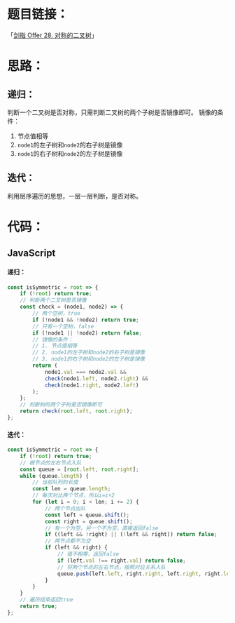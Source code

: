 # 题目链接：

「[剑指 Offer 28. 对称的二叉树](https://leetcode-cn.com/problems/dui-cheng-de-er-cha-shu-lcof/)」

# 思路：

## 递归：

判断一个二叉树是否对称，只需判断二叉树的两个子树是否镜像即可。
镜像的条件：
1. 节点值相等
2. `node1`的左子树和`node2`的右子树是镜像
3. `node1`的右子树和`node2`的左子树是镜像

## 迭代：

利用层序遍历的思想，一层一层判断，是否对称。

# 代码：

## JavaScript

#### 递归：

```javascript
const isSymmetric = root => {
    if (!root) return true;
    // 判断两个二叉树是否镜像
    const check = (node1, node2) => {
        // 两个空树，true
        if (!node1 && !node2) return true;
        // 只有一个空树，false
        if (!node1 || !node2) return false;
        // 镜像的条件：
        // 1. 节点值相等
        // 2. node1的左子树和node2的右子树是镜像
        // 3. node1的右子树和node2的左子树是镜像
        return (
            node1.val === node2.val &&
            check(node1.left, node2.right) &&
            check(node1.right, node2.left)
        );
    };
    // 判断树的两个子树是否镜像即可
    return check(root.left, root.right);
};
```

#### 迭代：

```javascript
const isSymmetric = root => {
    if (!root) return true;
    // 根节点的左右节点入队
    const queue = [root.left, root.right];
    while (queue.length) {
        // 当前队列的长度
        const len = queue.length;
        // 每次对比两个节点，所以i=i+2
        for (let i = 0; i < len; i += 2) {
            // 两个节点出队
            const left = queue.shift();
            const right = queue.shift();
            // 有一个为空，另一个不为空，直接返回false
            if ((left && !right) || (!left && right)) return false;
            // 两节点都不为空
            if (left && right) {
                // 值不相等，返回false
                if (left.val !== right.val) return false;
                // 将两个节点的左右节点，按照对应关系入队
                queue.push(left.left, right.right, left.right, right.left);
            }
        }
    }
    // 遍历结束返回true
    return true;
};
```

